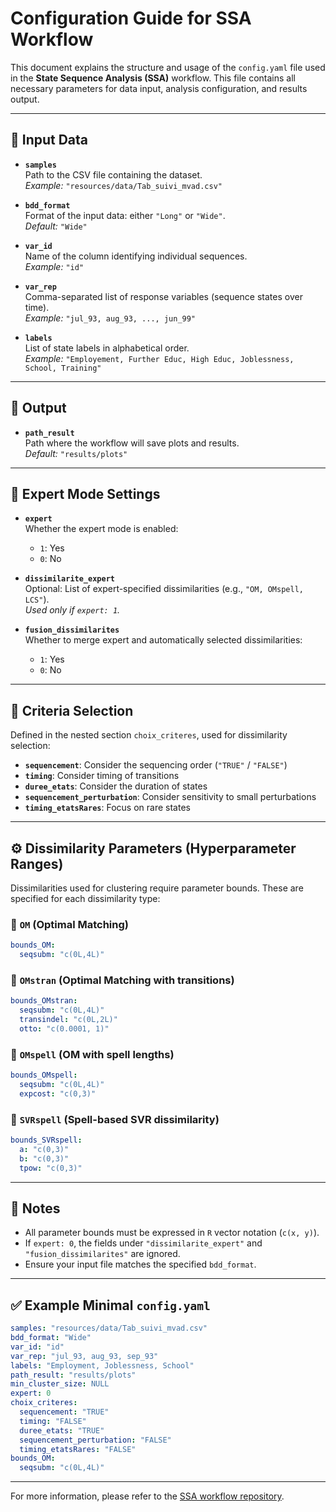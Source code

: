# Configuration Guide for SSA Workflow

This document explains the structure and usage of the `config.yaml` file used in the **State Sequence Analysis (SSA)** workflow. This file contains all necessary parameters for data input, analysis configuration, and results output.

---

## 🔁 Input Data

- **`samples`**  
  Path to the CSV file containing the dataset.  
  _Example:_ `"resources/data/Tab_suivi_mvad.csv"`

- **`bdd_format`**  
  Format of the input data: either `"Long"` or `"Wide"`.  
  _Default:_ `"Wide"`

- **`var_id`**  
  Name of the column identifying individual sequences.  
  _Example:_ `"id"`

- **`var_rep`**  
  Comma-separated list of response variables (sequence states over time).  
  _Example:_ `"jul_93, aug_93, ..., jun_99"`

- **`labels`**  
  List of state labels in alphabetical order.  
  _Example:_ `"Employement, Further Educ, High Educ, Joblessness, School, Training"`

---

## 📁 Output

- **`path_result`**  
  Path where the workflow will save plots and results.  
  _Default:_ `"results/plots"`

---

## 🧠 Expert Mode Settings

- **`expert`**  
  Whether the expert mode is enabled:  
  - `1`: Yes  
  - `0`: No  

- **`dissimilarite_expert`**  
  Optional: List of expert-specified dissimilarities (e.g., `"OM, OMspell, LCS"`).  
  _Used only if `expert: 1`._

- **`fusion_dissimilarites`**  
  Whether to merge expert and automatically selected dissimilarities:  
  - `1`: Yes  
  - `0`: No  

---

## 🎯 Criteria Selection

Defined in the nested section `choix_criteres`, used for dissimilarity selection:

- **`sequencement`**: Consider the sequencing order (`"TRUE"` / `"FALSE"`)
- **`timing`**: Consider timing of transitions
- **`duree_etats`**: Consider the duration of states
- **`sequencement_perturbation`**: Consider sensitivity to small perturbations
- **`timing_etatsRares`**: Focus on rare states

---

## ⚙️ Dissimilarity Parameters (Hyperparameter Ranges)

Dissimilarities used for clustering require parameter bounds. These are specified for each dissimilarity type:

### 🔹 `OM` (Optimal Matching)

```yaml
bounds_OM:
  seqsubm: "c(0L,4L)"
```

### 🔹 `OMstran` (Optimal Matching with transitions)

```yaml
bounds_OMstran:
  seqsubm: "c(0L,4L)"
  transindel: "c(0L,2L)"
  otto: "c(0.0001, 1)"
```

### 🔹 `OMspell` (OM with spell lengths)

```yaml
bounds_OMspell:
  seqsubm: "c(0L,4L)"
  expcost: "c(0,3)"
```

### 🔹 `SVRspell` (Spell-based SVR dissimilarity)

```yaml
bounds_SVRspell:
  a: "c(0,3)"
  b: "c(0,3)"
  tpow: "c(0,3)"
```

---

## 📝 Notes

- All parameter bounds must be expressed in `R` vector notation (`c(x, y)`).
- If `expert: 0`, the fields under `"dissimilarite_expert"` and `"fusion_dissimilarites"` are ignored.
- Ensure your input file matches the specified `bdd_format`.

---

## ✅ Example Minimal `config.yaml`

```yaml
samples: "resources/data/Tab_suivi_mvad.csv"
bdd_format: "Wide"
var_id: "id"
var_rep: "jul_93, aug_93, sep_93"
labels: "Employment, Joblessness, School"
path_result: "results/plots"
min_cluster_size: NULL
expert: 0
choix_criteres:
  sequencement: "TRUE"
  timing: "FALSE"
  duree_etats: "TRUE"
  sequencement_perturbation: "FALSE"
  timing_etatsRares: "FALSE"
bounds_OM:
  seqsubm: "c(0L,4L)"
```

---

For more information, please refer to the [SSA workflow repository](https://github.com/bakrimmadi/SSA_workflow2).

